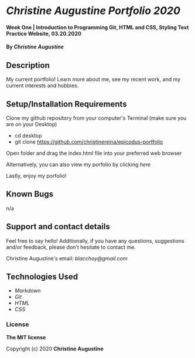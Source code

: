 # _Christine Augustine Portfolio 2020_

#### Week One | Introduction to Programming Git, HTML and CSS, Styling Text Practice Website, 03.20.2020

#### By _**Christine Augustine**_

## Description

My current portfolio! Learn more about me, see my recent work, and my current interests and hobbies. 

## Setup/Installation Requirements

Clone my github repository from your computer's Terminal (make sure you are on your Desktop)

* cd desktop
* git clone https://github.com/christinereina/epicodus-portfolio

Open folder and drag the index.html file into your preferred web browser

Alternatively, you can also view my porfolio by clicking _here_

Lastly, enjoy my porfolio!

## Known Bugs

n/a

## Support and contact details

Feel free to say hello! Additionally, if you have any questions, suggestions and/or feedback, please don't hesitate to contact me.

Christine Augustine's email:
_blacchoy@gmail.com_

## Technologies Used

* _Markdown_
* _Git_
* _HTML_
* _CSS_ 

### License

**The MIT license**

Copyright (c) 2020 **Christine Augustine**